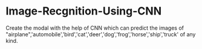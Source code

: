 # Image-Recgnition-Using-CNN
Create the modal with the help of CNN which can predict the images of "airplane",'automobile','bird','cat','deer','dog','frog','horse','ship','truck' of any kind.
